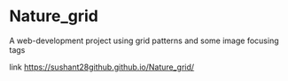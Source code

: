 # Nature_grid
A web-development project using grid patterns and some image focusing tags


link
https://sushant28github.github.io/Nature_grid/
